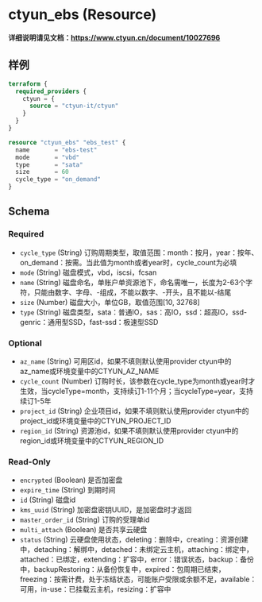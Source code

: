 # ctyun_ebs (Resource)
**详细说明请见文档：https://www.ctyun.cn/document/10027696**



## 样例

```terraform
terraform {
  required_providers {
    ctyun = {
      source = "ctyun-it/ctyun"
    }
  }
}

resource "ctyun_ebs" "ebs_test" {
  name       = "ebs-test"
  mode       = "vbd"
  type       = "sata"
  size       = 60
  cycle_type = "on_demand"
}
```

<!-- schema generated by tfplugindocs -->
## Schema

### Required

- `cycle_type` (String) 订购周期类型，取值范围：month：按月，year：按年、on_demand：按需。当此值为month或者year时，cycle_count为必填
- `mode` (String) 磁盘模式，vbd，iscsi，fcsan
- `name` (String) 磁盘命名，单账户单资源池下，命名需唯一，长度为2-63个字符，只能由数字、字母、-组成，不能以数字、-开头，且不能以-结尾
- `size` (Number) 磁盘大小，单位GB，取值范围[10, 32768]
- `type` (String) 磁盘类型，sata：普通IO，sas：高IO，ssd：超高IO，ssd-genric：通用型SSD，fast-ssd：极速型SSD

### Optional

- `az_name` (String) 可用区id，如果不填则默认使用provider ctyun中的az_name或环境变量中的CTYUN_AZ_NAME
- `cycle_count` (Number) 订购时长，该参数在cycle_type为month或year时才生效，当cycleType=month，支持续订1-11个月；当cycleType=year，支持续订1-5年
- `project_id` (String) 企业项目id，如果不填则默认使用provider ctyun中的project_id或环境变量中的CTYUN_PROJECT_ID
- `region_id` (String) 资源池id，如果不填则默认使用provider ctyun中的region_id或环境变量中的CTYUN_REGION_ID

### Read-Only

- `encrypted` (Boolean) 是否加密盘
- `expire_time` (String) 到期时间
- `id` (String) 磁盘id
- `kms_uuid` (String) 加密盘密钥UUID，是加密盘时才返回
- `master_order_id` (String) 订购的受理单id
- `multi_attach` (Boolean) 是否共享云硬盘
- `status` (String) 云硬盘使用状态，deleting：删除中，creating：资源创建中，detaching：解绑中，detached：未绑定云主机，attaching：绑定中，attached：已绑定，extending：扩容中，error：错误状态，backup：备份中，backupRestoring：从备份恢复中，expired：包周期已结束，freezing：按需计费，处于冻结状态，可能账户受限或余额不足，available：可用，in-use：已挂载云主机，resizing：扩容中